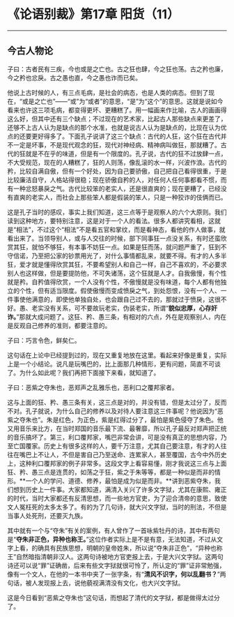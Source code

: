 # 《论语别裁》第17章 阳货（11）

------

## 今古人物论

子曰：古者民有三疾，今也或是之亡也。古之狂也肆，今之狂也荡。古之矜也廉，今之矜也忿戾。古之愚也直，今之愚也诈而已矣。

他说上古时候的人，有三点毛病，是社会的病态，也是人类的病态。但到了现在，“或是之亡也”——“或”为“或者”的意思，“是”为“这个”的意思。这就是说如今看来也许这三项毛病，都变得更坏、更糟糕了。用一幅画来作比喻，古人的画画得这么好，但其中还有三个缺点；不过现在的艺术家，比起古人那些缺点来更差了，还够不上古人认为是缺点的那个水准，也就是说古人认为是缺点的，比现在认为优点的还要更好得多了。下面孔子说讲了这三个缺点：古代的人狂，这个狂在古代并不一定是坏事，不是现代观念的狂，现代对神经病、精神病叫做狂，那就糟了。古代的狂就是不在乎的味道，但是有一个限度的。孔子说，古代的狂不过放肆一点，不大受规范，现在的人糟糕了，狂的人则荡，像乱滚的水一样，兴波作浪。古代的矜，比较自满自傲，但有一个好处，因为自己要骄傲，自己把自己看得很重，于是比较廉洁自守，人格站得很稳；现在骄傲自矜的人，对任何人任何事都看不惯，而有一种忿怒暴戾之气。古代比较笨的老实人，还是很直爽的；现在更糟了，已经没有直爽的老实人，而社会上那些笨人都是假装的笨人，只是一种狡诈的伎俩而已。

这是孔子当时的感叹，事实上我们知道，这三点等于是观察人的六个大原则。我们读到这种地方，要特别注意，这是对于一个人的看法。很多人都讲究看相，这就是“相法”，不过这个“相法”不是看五官和掌纹，而是看神态，看他的作人做事，就看出来了。当领导别人，或与人交往的时候，部下同事狂一点没关系，有时还蛮欣赏其狂，就怕不够狂，有本事不妨狂一点。如果是狂而荡，就问题严重了，狂到不守信诺，乃至把公家的钞票用光了，对什么事情都乱来，就要不得。有才的人多半狂，爱才就是懂得欣赏其狂，不要希望别人和自己一样，自己不喜欢的，不必要求别人也这样做，但是要提防他，不可失诸荡，这个狂就是人才。自我傲慢，有个性就是矜。自矜值得欣赏，一个人没有个性，不傲慢就是没有味道，每个人都有他独立的个性，但有适当限度。假使傲慢而变成愤戾之气，到处怨恨，没有一个人、一件事使他满意的，即使他单独自处，也会跟自己过不去的，那就过于愤戾，这很不好。愚、老实没有关系，可不要故玩老实，伪装老实，所谓“**貌似忠厚，心存奸诈。**”那就大成问题了。这狂、矜、愚三条，有相对的六点，外在是观察别人，内在是反观自己修养的准则，都要注意的。

子曰：巧言令色，鲜矣仁。

这句话在上论中已经提到过的，现在又重复地放在这里。看起来好像是重复，实际上是一个小结论。说凡是玩嘴巴的，比上面那几种情形，更有问题，简直不可谈了。为什么如此呢？我们再把下面接下来看，就知道了。

子曰：恶紫之夺朱也，恶郑声之乱雅乐也，恶利口之覆邦家者。

这与上面的狂、矜、愚三条有关，这三点是对的，并没有错，但是太过分了，反而不对。孔子就说，为什么自己的修养以及对待人要注意这三件事呢？他说因为“恶紫之夺朱也”。朱是红色，为正色，紫是红得过分了，最怕是紫色侵夺了朱色。他又用音乐来比方，在当时郑国的音乐最下流、最奢靡，所以孔子最反对郑声把正统的音乐搞坏了。第三，利口覆邦家，嘴巴非常会讲，可是没有真正的思想内容，乃至亡国覆家。历史上有很多这样的人，要千万注意，尤其自己要注意，有才的人往往在嘴巴上不让人，不但是害自己乃至送命、连累家人，甚至覆国，古今中外历史上，这种利口覆邦家的例子非常多。这段文字上看容易懂，刚才我说这三点与上面狂、矜、愚三点是连贯的，如荡之于狂，紫之于朱等等，都是一种似是而非的情形。**一个人的学问、道德、修养，最怕是成为似是而非。**讲到恶紫夺朱，我们想到历史上一件事。大家都知道，满清入关兴了许多文字狱，尤其在康熙、雍正的时代，当时大家都还有反清思想，而一些地方官吏，为了迎合清帝的意思，致使文人冤枉死的太多太多了。有的为了几句诗，就大兴文字狱，当时的刑法，不但是当事人处死刑，还要灭九族。

其中就有一个与“夺朱”有关的案例，有人曾作了一首咏紫牡丹的诗，其中有两句是“**夺朱非正色，异种也称王。**”这位作者实际上是不是有意，无法知道，不过从文字上看，的确具有民族思想，明朝的皇帝姓朱，所以说“夺朱非正色”，“异种也称王”自然暗指清朝非汉人。这两句诗被地方官吏报上去，于是大兴文字狱。这两句诗还可以说“罪”证确凿，后来有些文字狱就很可怜了，所认定的“罪”证非常勉强，像有一个文人，在他的一本书中夹了一张字条，有“**清风不识字，何以乱翻书？**”两句话，被人发现报上去，说他藐视满清没有文化，也大兴文字狱。

这是今日看到“恶紫之夺朱也”这句话，而想起了清代的文字狱，都是做得太过分了。

